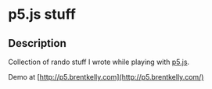 p5.js stuff
===========

Description
-----------
Collection of rando stuff I wrote while playing with [p5.js](p5js.org).

Demo at [http://p5.brentkelly.com](http://p5.brentkelly.com/)
